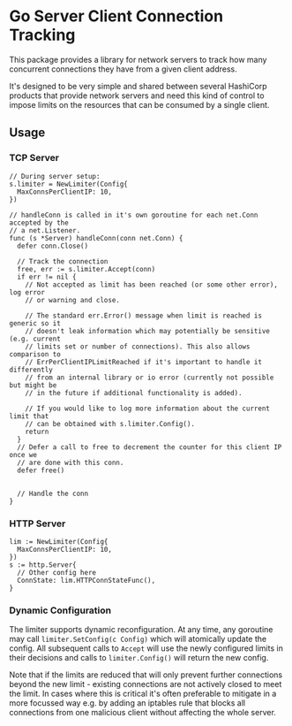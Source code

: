 # Go Server Client Connection Tracking

This package provides a library for network servers to track how many
concurrent connections they have from a given client address.

It's designed to be very simple and shared between several HashiCorp products
that provide network servers and need this kind of control to impose limits on
the resources that can be consumed by a single client.

## Usage

### TCP Server

```
// During server setup:
s.limiter = NewLimiter(Config{
  MaxConnsPerClientIP: 10,
})

```

```
// handleConn is called in it's own goroutine for each net.Conn accepted by the
// a net.Listener.
func (s *Server) handleConn(conn net.Conn) {
  defer conn.Close()

  // Track the connection
  free, err := s.limiter.Accept(conn)
  if err != nil {
    // Not accepted as limit has been reached (or some other error), log error
    // or warning and close.

    // The standard err.Error() message when limit is reached is generic so it
    // doesn't leak information which may potentially be sensitive (e.g. current
    // limits set or number of connections). This also allows comparison to
    // ErrPerClientIPLimitReached if it's important to handle it differently
    // from an internal library or io error (currently not possible but might be
    // in the future if additional functionality is added).

    // If you would like to log more information about the current limit that
    // can be obtained with s.limiter.Config().
    return
  }
  // Defer a call to free to decrement the counter for this client IP once we
  // are done with this conn.
  defer free()


  // Handle the conn
}
```

### HTTP Server

```
lim := NewLimiter(Config{
  MaxConnsPerClientIP: 10,
})
s := http.Server{
  // Other config here
  ConnState: lim.HTTPConnStateFunc(),
}
```

### Dynamic Configuration

The limiter supports dynamic reconfiguration. At any time, any goroutine may
call `limiter.SetConfig(c Config)` which will atomically update the config. All
subsequent calls to `Accept` will use the newly configured limits in their
decisions and calls to `limiter.Config()` will return the new config.

Note that if the limits are reduced that will only prevent further connections
beyond the new limit - existing connections are not actively closed to meet the
limit. In cases where this is critical it's often preferable to mitigate in a
more focussed way e.g. by adding an iptables rule that blocks all connections
from one malicious client without affecting the whole server.